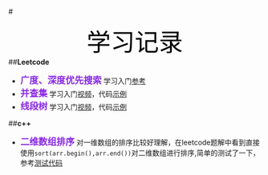 #<center> <font face="微软雅黑" color=black  size=12>学习记录</font> </center>
##**Leetcode**
* <font color=#8A2BE2  size=4>**广度、深度优先搜索**</font>
学习入门[参考](https://www.bilibili.com/video/BV1Ks411579J?from=search&seid=11399053858632586820)
* <font color=#8A2BE2  size=4>**并查集**</font>
学习入门[视频](https://www.bilibili.com/video/BV13t411v7Fs?from=search&seid=301133990733687838)，代码[示例](https://github.com/HiJaEn/LeetCodeHub/blob/master/code/Disjoint_set.cpp)
* <font color=#8A2BE2  size=4>**线段树**</font>
学习入门[视频](https://www.bilibili.com/video/BV1cb411t7AM?from=search&seid=16819879578820315421)，代码[示例](https://github.com/HiJaEn/LeetCodeHub/blob/master/code/Segment_tree.cpp)

##**c++**

* <font color=#8A2BE2  size=4>**二维数组排序**</font>
  对一维数组的排序比较好理解，在leetcode题解中看到直接使用```sort(arr.begin(),arr.end())```对二维数组进行排序,简单的测试了一下，参考[测试代码](https://github.com/HiJaEn/LeetCodeHub/blob/master/code/VectorVector_sort.cpp)

